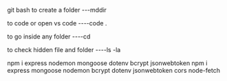 git bash
to create a folder 
---mddir  

to code or open vs code
 ----code .

 to go inside any folder 
 ----cd

 to check hidden file and folder 
 ----ls -la


npm i express nodemon mongoose dotenv bcrypt jsonwebtoken 
npm i express mongoose nodemon bcrypt dotenv jsonwebtoken cors node-fetch

